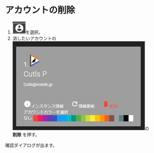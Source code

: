 # アカウントの削除

1. ![account2](https://raw.githubusercontent.com/cutls/TheDeskDocs/master/media/account2.png)を選択。
1. 消したいアカウントの  
![account8](https://raw.githubusercontent.com/cutls/TheDeskDocs/master/media/account8.png)の  
__削除__ を押す。

確認ダイアログが出ます。